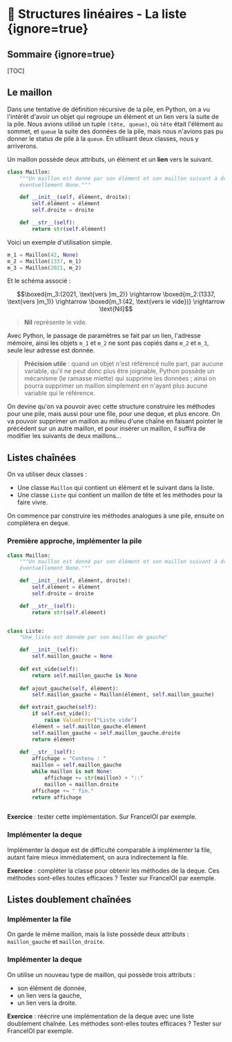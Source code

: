 # 🚛 Structures linéaires - La liste {ignore=true}

## Sommaire {ignore=true}

[TOC]

## Le maillon

Dans une tentative de définition récursive de la pile, en Python, on a vu l'intérêt d'avoir un objet qui regroupe un élément et un lien vers la suite de la pile. Nous avions utilisé un tuple `(tête, queue)`, où `tête` était l'élément au sommet, et `queue` la suite des données de la pile, mais nous n'avions pas pu donner le status de pile à la `queue`. En utilisant deux classes, nous y arriverons.

Un maillon possède deux attributs, un élément et un **lien** vers le suivant.

```python
class Maillon:
    """Un maillon est donné par son élément et son maillon suivant à droite,
    éventuellement None."""

    def __init__(self, élément, droite):
        self.élément = élément
        self.droite = droite

    def __str__(self):
        return str(self.élément)
```

Voici un exemple d'utilisation simple.

```python
m_1 = Maillon(42, None)
m_2 = Maillon(1337, m_1)
m_3 = Maillon(2021, m_2)
```

Et le schéma associé :

$$\boxed{m_3:(2021, \text{vers }m_2)} \rightarrow \boxed{m_2:(1337, \text{vers }m_1)} \rightarrow \boxed{m_1:(42, \text{vers le vide})} \rightarrow \text{Nil}$$

> **Nil** représente le vide.

Avec Python, le passage de paramètres se fait par un lien, l'adresse mémoire, ainsi les objets `m_1` et `m_2` ne sont pas copiés dans `m_2` et `m_3`, seule leur adresse est donnée.

> **Précision utile** : quand un objet n'est référencé nulle part, par aucune variable, qu'il ne peut donc plus être joignable, Python possède un mécanisme (le ramasse miette) qui supprime les données ; ainsi on pourra supprimer un maillon simplement en n'ayant plus aucune variable qui le référence.

On devine qu'on va pouvoir avec cette structure construire les méthodes pour une pile, mais aussi pour une file, pour une deque, et plus encore. On va pouvoir supprimer un maillon au milieu d'une chaîne en faisant pointer le précédent sur un autre maillon, et pour insérer un maillon, il suffira de modifier les suivants de deux maillons...

## Listes chaînées

On va utiliser deux classes :
* Une classe `Maillon` qui contient un élément et le suivant dans la liste.
* Une classe `Liste` qui contient un maillon de tête et les méthodes pour la faire vivre.

On commence par construire les méthodes analogues à une pile, ensuite on complètera en deque.

### Première approche, implémenter la pile

```python
class Maillon:
    """Un maillon est donné par son élément et son maillon suivant à droite,
    éventuellement None."""

    def __init__(self, élément, droite):
        self.élément = élément
        self.droite = droite

    def __str__(self):
        return str(self.élément)


class Liste:
    "Une liste est donnée par son maillon de gauche"

    def __init__(self):
        self.maillon_gauche = None
    
    def est_vide(self):
        return self.maillon_gauche is None
    
    def ajout_gauche(self, élément):
        self.maillon_gauche = Maillon(élément, self.maillon_gauche)

    def extrait_gauche(self):
        if self.est_vide():
            raise ValueError("Liste vide")
        élément = self.maillon_gauche.élément
        self.maillon_gauche = self.maillon_gauche.droite
        return élément
    
    def __str__(self):
        affichage = "Contenu : "
        maillon = self.maillon_gauche
        while maillon is not None:
            affichage += str(maillon) + "::"
            maillon = maillon.droite
        affichage += " fin."
        return affichage
    
```

**Exercice** : tester cette implémentation. Sur FranceIOI par exemple.

### Implémenter la deque

Implémenter la deque est de difficulté comparable à implémenter la file, autant faire mieux immédiatement, on aura indirectement la file.

**Exercice** : compléter la classe pour obtenir les méthodes de la deque. Ces méthodes sont-elles toutes efficaces ? Tester sur FranceIOI par exemple.


## Listes doublement chaînées

### Implémenter la file

On garde le même maillon, mais la liste possède deux attributs : `maillon_gauche` et `maillon_droite`.

### Implémenter la deque

On utilise un nouveau type de maillon, qui possède trois attributs :
* son élément de donnée,
* un lien vers la gauche,
* un lien vers la droite.

**Exercice** : réécrire une implémentation de la deque avec une liste doublement chaînée. Les méthodes sont-elles toutes efficaces ? Tester sur FranceIOI par exemple.
